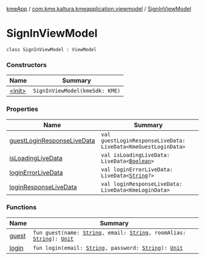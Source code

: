 [kmeApp](../../index.md) / [com.kme.kaltura.kmeapplication.viewmodel](../index.md) / [SignInViewModel](./index.md)

# SignInViewModel

`class SignInViewModel : ViewModel`

### Constructors

| Name | Summary |
|---|---|
| [&lt;init&gt;](-init-.md) | `SignInViewModel(kmeSdk: KME)` |

### Properties

| Name | Summary |
|---|---|
| [guestLoginResponseLiveData](guest-login-response-live-data.md) | `val guestLoginResponseLiveData: LiveData<KmeGuestLoginData>` |
| [isLoadingLiveData](is-loading-live-data.md) | `val isLoadingLiveData: LiveData<`[`Boolean`](https://kotlinlang.org/api/latest/jvm/stdlib/kotlin/-boolean/index.html)`>` |
| [loginErrorLiveData](login-error-live-data.md) | `val loginErrorLiveData: LiveData<`[`String`](https://kotlinlang.org/api/latest/jvm/stdlib/kotlin/-string/index.html)`?>` |
| [loginResponseLiveData](login-response-live-data.md) | `val loginResponseLiveData: LiveData<KmeLoginData>` |

### Functions

| Name | Summary |
|---|---|
| [guest](guest.md) | `fun guest(name: `[`String`](https://kotlinlang.org/api/latest/jvm/stdlib/kotlin/-string/index.html)`, email: `[`String`](https://kotlinlang.org/api/latest/jvm/stdlib/kotlin/-string/index.html)`, roomAlias: `[`String`](https://kotlinlang.org/api/latest/jvm/stdlib/kotlin/-string/index.html)`): `[`Unit`](https://kotlinlang.org/api/latest/jvm/stdlib/kotlin/-unit/index.html) |
| [login](login.md) | `fun login(email: `[`String`](https://kotlinlang.org/api/latest/jvm/stdlib/kotlin/-string/index.html)`, password: `[`String`](https://kotlinlang.org/api/latest/jvm/stdlib/kotlin/-string/index.html)`): `[`Unit`](https://kotlinlang.org/api/latest/jvm/stdlib/kotlin/-unit/index.html) |
